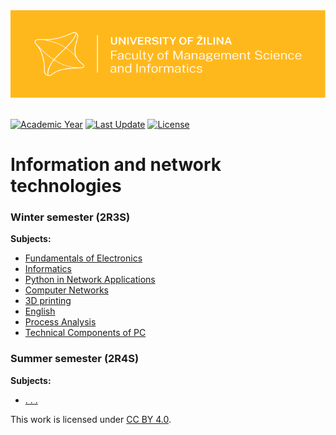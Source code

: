 <a href="https://www.fri.uniza.sk/" target="_blank">
  <img width="100%" height="140" src="https://raw.githubusercontent.com/bksivn/Hello/main/Logo_FRI_UNIZA_horizontalne_farebne_s_pozadim_s_ochrannou_zonou_EN.svg">
</a>

<br/>
<br/>



[![Academic Year](https://img.shields.io/static/v1?label=Academic%20Year&message=2021/2022&color=ffb81c&style=flat-square "Academic Year: 2021/2022")](#!)
[![Last Update](https://img.shields.io/github/last-commit/bksivn/Hello/main?label=Last%20Update&color=ffb81c&style=flat-square "Last Update")](#!)
[![License](https://img.shields.io/static/v1?label=License&message=CC%20BY%204.0&color=lightgray&style=flat-square "License: CC BY 4.0")](http://creativecommons.org/licenses/by/4.0/)



# Information and network technologies


### Winter semester (2R3S)

**Subjects:**
- [Fundamentals of Electronics](#!)
- [Informatics](#!)
- [Python in Network Applications](#!)
- [Computer Networks](#!)
- [3D printing](#!)
- [English](#!)
- [Process Analysis](#!)
- [Technical Components of PC](#!)


### Summer semester (2R4S)

**Subjects:**
- [. . .](#!)


<p>This work is licensed under
  <a href="http://creativecommons.org/licenses/by/4.0/"target="_blank">CC BY 4.0</a>.
</p>
